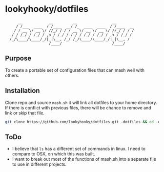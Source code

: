 # lookyhooky/dotfiles

```
      __            __         __                __
     / /___  ____  / /____  __/ /_  ____  ____  / /____  __
    / / __ \/ __ \/ //_/ / / / __ \/ __ \/ __ \/ //_/ / / /
   / / /_/ / /_/ / ,< / /_/ / / / / /_/ / /_/ / ,< / /_/ /
  /_/\____/\____/_/|_|\__, /_/ /_/\____/\____/_/|_|\__, /
                    /____/                       /____/

```

## Purpose

To create a portable set of configuration files that can mash well with others.

## Installation

Clone repo and source `mash.sh` it will link all dotfiles to your home directory. If there is conflict with previous files, there will be chance to remove and link or skip that file.

```bash
git clone https://github.com/lookyhooky/dotfiles.git .dotfiles && cd .dotfiles && source mash.sh
```

## ToDo

* I believe that `ls` has a different set of commands in linux. I need to compare to OSX, on which this was built.
* I want to break out most of the functions of mash.sh into a separate file to use in different projects.
